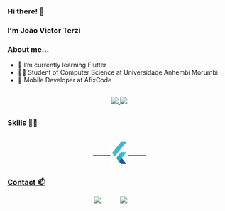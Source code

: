 ### Hi there! 👋 
### I'm João Victor Terzi
### About me...

- 🌱 I’m currently learning Flutter
- 👨‍🎓 Student of Computer Science at Universidade Anhembi Morumbi
- 🔭 Mobile Developer at AfixCode

##

<p align="center">
  <a href="https://github.com/jermelterzi">
  <img height="160em" src="https://github-readme-stats.vercel.app/api?username=jermelterzi&show_icons=true&theme=dark&include_all_commits=true&count_private=true"/>
  <img height="160em" src="https://github-readme-stats.vercel.app/api/top-langs/?username=jermelterzi&layout=compact&langs_count=7&theme=dark"/>
</p>

##
  
### Skills 👨‍💻
<div style="display: inline_block" align="center"><br>
  &nbsp;&nbsp;&nbsp;&nbsp;&nbsp;&nbsp;&nbsp;&nbsp;&nbsp;
  <img height="50em" align="center" alt="Flutter" height="30" width="40" src="https://raw.githubusercontent.com/devicons/devicon/master/icons/flutter/flutter-original.svg">
  &nbsp;&nbsp;&nbsp;&nbsp;&nbsp;&nbsp;&nbsp;&nbsp;&nbsp;
</div>

##

### Contact 📫 
<p align="center">
  <a href = "mailto:jermelterzi@gmail.com"><img src="https://img.shields.io/badge/Gmail-D14836?style=for-the-badge&logo=gmail&logoColor=white" target="_blank"></a>
  &nbsp;&nbsp;&nbsp;&nbsp;&nbsp;&nbsp;&nbsp;&nbsp;&nbsp;
  <a href="https://www.linkedin.com/in/jo%C3%A3o-victor-ermel-a9828a139/" target="_blank"><img src="https://img.shields.io/badge/-LinkedIn-%230077B5?style=for-the-badge&logo=linkedin&logoColor=white" target="_blank"></a>
  &nbsp;&nbsp;&nbsp;&nbsp;&nbsp;&nbsp;&nbsp;&nbsp;&nbsp;
</p>
  
<!--
- 🔭 I’m currently working on ...
- 🌱 I’m currently learning ...
- 👯 I’m looking to collaborate on ...
- 🤔 I’m looking for help with ...
- 💬 Ask me about ...
- 📫 How to reach me: ...
- 😄 Pronouns: ...
- ⚡ Fun fact: ...
-->
